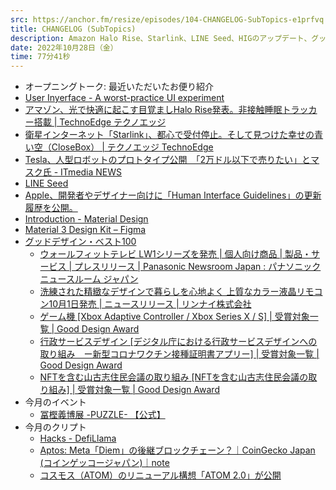 ```yaml
---
src: https://anchor.fm/resize/episodes/104-CHANGELOG-SubTopics-e1prfvq
title: CHANGELOG (SubTopics)
description: Amazon Halo Rise、Starlink、LINE Seed、HIGのアップデート、グッドデザイン賞・ベスト100、今月のイベント情報やクリプト動向など、最近気になったサブトピックスを話しました。
date: 2022年10月28日（金）
time: 77分41秒
---
```


- オープニングトーク: 最近いただいたお便り紹介
- [User Inyerface - A worst-practice UI experiment](https://userinyerface.com/)
- [アマゾン、光で快適に起こす目覚ましHalo Rise発表。非接触睡眠トラッカー搭載 | TechnoEdge テクノエッジ](https://www.techno-edge.net/article/2022/09/29/327.html)
- [衛星インターネット「Starlink」、都心で受付停止。そして見つけた幸せの青い空（CloseBox） | テクノエッジ TechnoEdge](https://www.techno-edge.net/article/2022/10/24/411.html)
- [Tesla、人型ロボットのプロトタイプ公開　「2万ドル以下で売りたい」とマスク氏 - ITmedia NEWS](https://www.itmedia.co.jp/news/articles/2210/01/news051.html)
- [LINE Seed](https://seed.line.me/index_jp.html)
- [Apple、開発者やデザイナー向けに「Human Interface Guidelines」の更新履歴を公開。](https://applech2.com/archives/20221015-human-interface-guidelines-changelog-now-available.html)
- [Introduction - Material Design](https://m1.material.io/)
- [Material 3 Design Kit – Figma](https://www.figma.com/community/file/1035203688168086460)
- [グッドデザイン・ベスト100](https://www.g-mark.org/activity/2022/best100.html)
    - [ウォールフィットテレビ LW1シリーズを発売 | 個人向け商品 | 製品・サービス | プレスリリース | Panasonic Newsroom Japan : パナソニック ニュースルーム ジャパン](https://news.panasonic.com/jp/press/jn221006-1)
    - [洗練された精緻なデザインで暮らしを心地よく 上質なカラー液晶リモコン10月1日発売 | ニュースリリース | リンナイ株式会社](https://www.rinnai.co.jp/releases/2022/0706/index_2.html)
    - [ゲーム機 [Xbox Adaptive Controller / Xbox Series X / S] | 受賞対象一覧 | Good Design Award](https://www.g-mark.org/award/describe/53583)
    - [行政サービスデザイン [デジタル庁における行政サービスデザインへの取り組み　ー新型コロナワクチン接種証明書アプリー] | 受賞対象一覧 | Good Design Award](https://www.g-mark.org/award/describe/54476)
    - [NFTを含む山古志住民会議の取り組み [NFTを含む山古志住民会議の取り組み] | 受賞対象一覧 | Good Design Award](https://www.g-mark.org/award/describe/54462)
- 今月のイベント
    - [冨樫義博展 -PUZZLE- 【公式】](https://togashi-ten.com/)
- 今月のクリプト
    - [Hacks - DefiLlama](https://defillama.com/hacks)
    - [Aptos: Meta「Diem」の後継ブロックチェーン？｜CoinGecko Japan (コインゲッコージャパン)｜note](https://note.com/coingeckojapan/n/n5b46233c355b)
    - [コスモス（ATOM）のリニューアル構想「ATOM 2.0」が公開](https://coinpost.jp/?p=391513)

